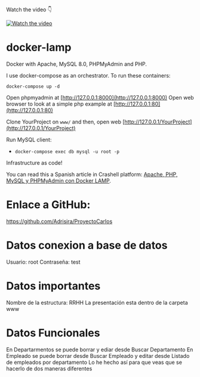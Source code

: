 Watch the video 👇

[![Watch the video](https://img.youtube.com/vi/v-r_12oezds/maxresdefault.jpg)](https://youtu.be/v-r_12oezds)

# docker-lamp

Docker with Apache, MySQL 8.0, PHPMyAdmin and PHP.

I use docker-compose as an orchestrator. To run these containers:

```
docker-compose up -d
```

Open phpmyadmin at [http://127.0.0.1:8000](http://127.0.0.1:8000)
Open web browser to look at a simple php example at [http://127.0.0.1:80](http://127.0.0.1:80)

Clone YourProject on `www/` and then, open web [http://127.0.0.1/YourProject](http://127.0.0.1/YourProject)

Run MySQL client:

- `docker-compose exec db mysql -u root -p` 

Infrastructure as code!

You can read this a Spanish article in Crashell platform: [Apache, PHP, MySQL y PHPMyAdmin con Docker LAMP](https://www.crashell.com/estudio/apache_php_mysql_y_phpmyadmin_con_docker_lamp).



# Enlace a GitHub:
https://github.com/Adrisira/ProyectoCarlos

# Datos conexion a base de datos
Usuario: root
Contraseña: test


# Datos importantes
Nombre de la estructura: RRHH
La presentación esta dentro de la carpeta www


# Datos Funcionales
En Departarmentos se puede borrar y ediar desde Buscar Departamento
En Empleado se puede borrar desde Buscar Empleado y editar desde Listado de empleados por departamento
Lo he hecho así para que veas que se hacerlo de dos maneras diferentes
